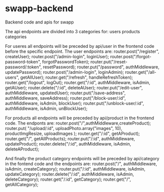 # swapp-backend
Backend code and apis for swapp

The api endpoints are divided into 3 categories for:
users
products 
categories

For useres all endpoints will be preceded by api/user in the frontend code before the specific endpoint. The user endpoints are:
router.post("/register", createUser);
router.post("/admin-login", loginUser);
router.post("/forgot-password-token", forgotPasswordToken);
router.put("/reset-password/:token", resetPassword);
router.put("/password", authMiddleware, updatePassword);
router.post("/admin-login", loginAdmin);
router.get("/all-users", getAllUser);
router.get("/refresh", handleRefreshToken);
router.get("/logout", logOut);
router.get("/:id", authMiddleware, isAdmin, getAUser);
router.delete("/:id", deleteAUser);
router.put("/edit-user", authMiddleware, updatedUser);
router.put("/save-address", authMiddleware, saveAddress);
router.put("/block-user/:id", authMiddleware, isAdmin, blockUser);
router.put("/unblock-user/:id", authMiddleware, isAdmin, unBlockUser);

For products all endpoints will be preceded by api/product in the frontend code. The endponts are:
router.post("/",authMiddleware,createProduct);
router.put(
  "/upload/:id",
  uploadPhoto.array("images", 10),
  productImgResize,
  uploadImages
);
router.get("/:id", getAProduct);
router.get("/", getAllProducts);
router.put("/:id", authMiddleware, updateProduct);
router.delete("/:id", authMiddleware, isAdmin, deleteAProduct);

And finally the product category endpoints will be preceded by api/category in the fontend code and the endpoints are:
router.post("/", authMiddleware, isAdmin, createCategory);
router.put("/:id", authMiddleware, isAdmin, updateCategory);
router.delete("/:id", authMiddleware, isAdmin, deleteCategory);
router.get("/:id", getCategory);
router.get("/", getAllCategory);



